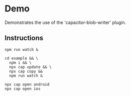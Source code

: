 # Demo
Demonstrates the use of the 'capacitor-blob-writer' plugin.

## Instructions

```
npm run watch &

cd example && \
  npm i && \
  npx cap update && \
  npx cap copy &&
  npm run watch &

npx cap open android
npx cap open ios
```
